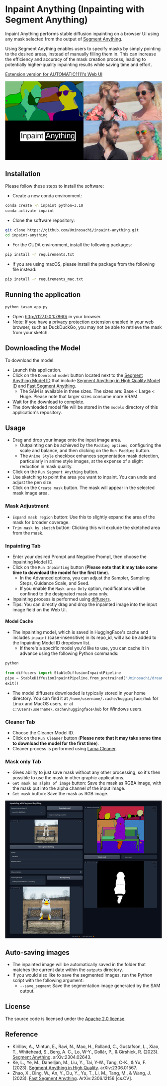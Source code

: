 # Inpaint Anything (Inpainting with Segment Anything)

Inpaint Anything performs stable diffusion inpainting on a browser UI using any mask selected from the output of [Segment Anything](https://github.com/facebookresearch/segment-anything).


Using Segment Anything enables users to specify masks by simply pointing to the desired areas, instead of manually filling them in. This can increase the efficiency and accuracy of the mask creation process, leading to potentially higher-quality inpainting results while saving time and effort.

[Extension version for AUTOMATIC1111's Web UI](https://github.com/Uminosachi/sd-webui-inpaint-anything)

![Explanation image](images/inpaint_anything_explanation_image_1.png)

## Installation

Please follow these steps to install the software:

* Create a new conda environment:

```bash
conda create -n inpaint python=3.10
conda activate inpaint
```

* Clone the software repository:

```bash
git clone https://github.com/Uminosachi/inpaint-anything.git
cd inpaint-anything
```

* For the CUDA environment, install the following packages:

```bash
pip install -r requirements.txt
```

* If you are using macOS, please install the package from the following file instead:

```bash
pip install -r requirements_mac.txt
```

## Running the application

```bash
python iasam_app.py
```

* Open http://127.0.0.1:7860/ in your browser.
* Note: If you have a privacy protection extension enabled in your web browser, such as DuckDuckGo, you may not be able to retrieve the mask from your sketch.

## Downloading the Model

To download the model:

* Launch this application.
* Click on the `Download model` button located next to the [Segment Anything Model ID](https://github.com/facebookresearch/segment-anything#model-checkpoints) that include [Segment Anything in High Quality Model ID](https://github.com/SysCV/sam-hq) and [Fast Segment Anything](https://github.com/CASIA-IVA-Lab/FastSAM).
  * The SAM is available in three sizes. The sizes are: Base < Large < Huge. Please note that larger sizes consume more VRAM.
* Wait for the download to complete.
* The downloaded model file will be stored in the `models` directory of this application's repository.

## Usage

* Drag and drop your image onto the input image area.
  * Outpainting can be achieved by the `Padding options`, configuring the scale and balance, and then clicking on the `Run Padding` button.
  * The `Anime Style` checkbox enhances segmentation mask detection, particularly in anime style images, at the expense of a slight reduction in mask quality.
* Click on the `Run Segment Anything` button.
* Use sketching to point the area you want to inpaint. You can undo and adjust the pen size.
* Click on the `Create mask` button. The mask will appear in the selected mask image area.

### Mask Adjustment

* `Expand mask region` button: Use this to slightly expand the area of the mask for broader coverage.
* `Trim mask by sketch` button: Clicking this will exclude the sketched area from the mask.

### Inpainting Tab

* Enter your desired Prompt and Negative Prompt, then choose the Inpainting Model ID.
* Click on the `Run Inpainting` button (**Please note that it may take some time to download the model for the first time**).
  * In the Advanced options, you can adjust the Sampler, Sampling Steps, Guidance Scale, and Seed.
  * If you enable the `Mask area Only` option, modifications will be confined to the designated mask area only.
* Inpainting process is performed using [diffusers](https://github.com/huggingface/diffusers).
* Tips: You can directly drag and drop the inpainted image into the input image field on the Web UI.

#### Model Cache
* The inpainting model, which is saved in HuggingFace's cache and includes `inpaint` (case-insensitive) in its repo_id, will also be added to the Inpainting Model ID dropdown list.
  * If there's a specific model you'd like to use, you can cache it in advance using the following Python commands:
```bash
python
```
```python
from diffusers import StableDiffusionInpaintPipeline
pipe = StableDiffusionInpaintPipeline.from_pretrained("Uminosachi/dreamshaper_5-inpainting")
exit()
```
* The model diffusers downloaded is typically stored in your home directory. You can find it at `/home/username/.cache/huggingface/hub` for Linux and MacOS users, or at `C:\Users\username\.cache\huggingface\hub` for Windows users.

### Cleaner Tab

* Choose the Cleaner Model ID.
* Click on the `Run Cleaner` button (**Please note that it may take some time to download the model for the first time**).
* Cleaner process is performed using [Lama Cleaner](https://github.com/Sanster/lama-cleaner).

### Mask only Tab

* Gives ability to just save mask without any other processing, so it's then possible to use the mask in other graphic applications.
* `Get mask as alpha of image` button: Save the mask as RGBA image, with the mask put into the alpha channel of the input image.
* `Get mask` button: Save the mask as RGB image.

![UI image](images/inpaint_anything_ui_image_1.png)

## Auto-saving images

* The inpainted image will be automatically saved in the folder that matches the current date within the `outputs` directory.
* If you would also like to save the segmented images, run the Python script with the following argument:
  * `--save_segment` Save the segmentation image generated by the SAM output.

## License

The source code is licensed under the [Apache 2.0 license](LICENSE).

## Reference

* Kirillov, A., Mintun, E., Ravi, N., Mao, H., Rolland, C., Gustafson, L., Xiao, T., Whitehead, S., Berg, A. C., Lo, W-Y., Dollár, P., & Girshick, R. (2023). [Segment Anything](https://arxiv.org/abs/2304.02643). arXiv:2304.02643.
* Ke, L., Ye, M., Danelljan, M., Liu, Y., Tai, Y-W., Tang, C-K., & Yu, F. (2023). [Segment Anything in High Quality](https://arxiv.org/abs/2306.01567). arXiv:2306.01567.
* Zhao, X., Ding, W., An, Y., Du, Y., Yu, T., Li, M., Tang, M., & Wang, J. (2023). [Fast Segment Anything](https://arxiv.org/abs/2306.12156). ArXiv:2306.12156 [cs.CV].